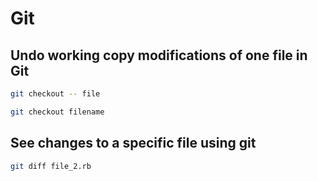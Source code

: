# Git

## Undo working copy modifications of one file in Git

```bash
git checkout -- file

git checkout filename
```

## See changes to a specific file using git

```bash
git diff file_2.rb
```
